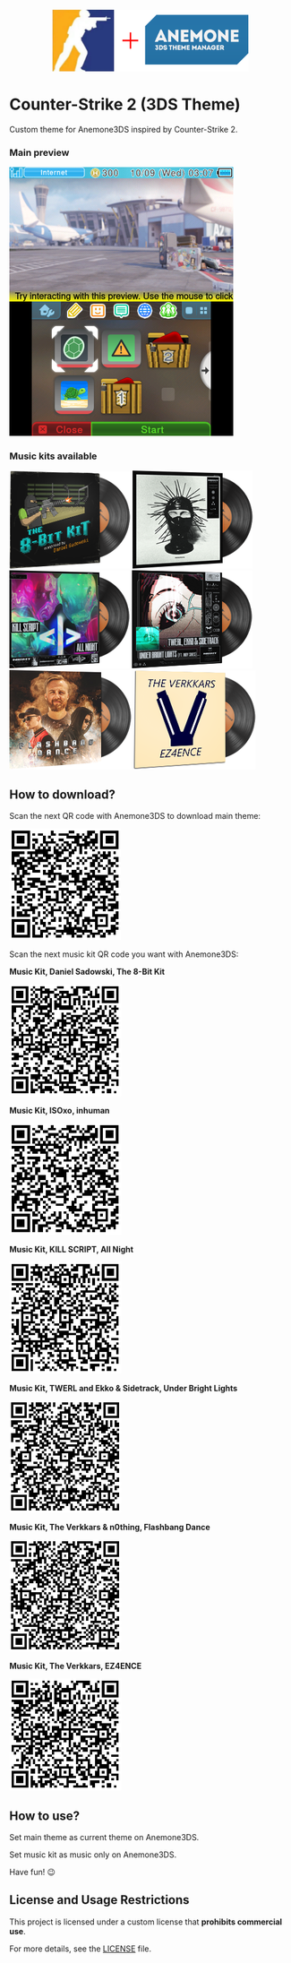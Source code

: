 <div align="center">
    <br>
    <img src="./for_git/logo.png" alt="Logo" width=350>
    <br>
</div>

# Counter-Strike 2 (3DS Theme)

 Custom theme for Anemone3DS inspired by Counter-Strike 2. 

### Main preview

 ![Preview](./for_git/preview.png)

### Music kits available

 ![Cover](./for_git/the_8-bit_kit.png)
 ![Cover](./for_git/inhuman.png)
 ![Cover](./for_git/all_night.png)
 ![Cover](./for_git/under_bright_lights.png)
 ![Cover](./for_git/flashbang_dance.png)
 ![Cover](./for_git/ez4ence.png)

## How to download?

 Scan the next QR code with Anemone3DS to download main theme:

 ![QR code](./for_git/main_qrcode.png)

 Scan the next music kit QR code you want with Anemone3DS:

 **Music Kit, Daniel Sadowski, The 8-Bit Kit**

 ![QR code](./for_git/the_8-bit_kit_qrcode.png)

 **Music Kit, ISOxo, inhuman**

 ![QR code](./for_git/inhuman_qrcode.png)

 **Music Kit, KILL SCRIPT, All Night**

 ![QR code](./for_git/all_night_qrcode.png)

 **Music Kit, TWERL and Ekko & Sidetrack, Under Bright Lights**

 ![QR code](./for_git/under_bright_lights_qrcode.png)

 **Music Kit, The Verkkars & n0thing, Flashbang Dance**

 ![QR code](./for_git/flashbang_dance_qrcode.png)

 **Music Kit, The Verkkars, EZ4ENCE**

 ![QR code](./for_git/ez4ence_qrcode.png)

## How to use?

 Set main theme as current theme on Anemone3DS.

 Set music kit as music only on Anemone3DS.

 Have fun! 😉

## License and Usage Restrictions

 This project is licensed under a custom license that **prohibits commercial use**.

 For more details, see the [LICENSE](./LICENSE) file.
